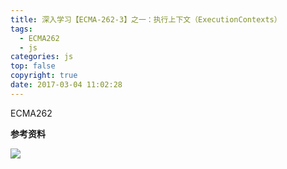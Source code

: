 ```yaml
---
title: 深入学习【ECMA-262-3】之一：执行上下文（ExecutionContexts）
tags:
  - ECMA262
  - js
categories: js
top: false
copyright: true
date: 2017-03-04 11:02:28
---
```

ECMA262
<!--more-->

**参考资料**
[]()

![](http://oankigr4l.bkt.clouddn.com/wexin.png)